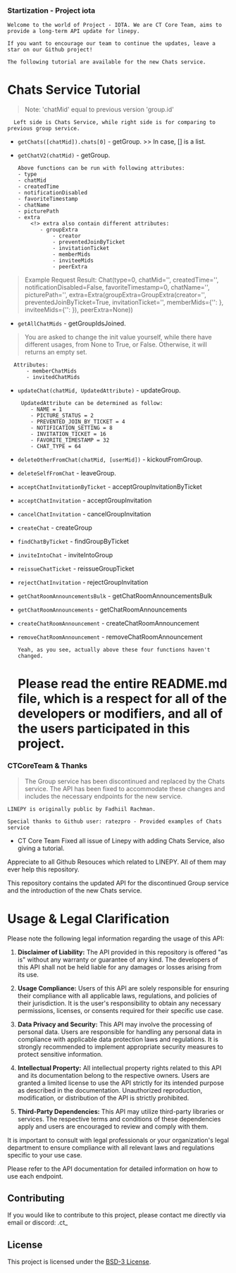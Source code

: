 ### Startization - Project iota

` Welcome to the world of Project - IOTA. We are CT Core Team, aims to provide a long-term API update for linepy. `

` If you want to encourage our team to continue the updates, leave a star on our Github project! `

` The following tutorial are available for the new Chats service. `

# Chats Service Tutorial

> Note: 'chatMid' equal to previous version 'group.id'

      Left side is Chats Service, while right side is for comparing to previous group service. 

- `getChats([chatMid]).chats[0]` - getGroup. >> In case, [] is a list.
- `getChatV2(chatMid)` - getGroup.

      Above functions can be run with following attributes:   
      - type
      - chatMid
      - createdTime
      - notificationDisabled
      - favoriteTimestamp
      - chatName
      - picturePath
      - extra
          <!> extra also contain different attributes:
             - groupExtra
                 - creator
                 - preventedJoinByTicket
                 - invitationTicket
                 - memberMids
                 - inviteeMids
                 - peerExtra
  
> Example Request Result: Chat(type=0, chatMid='', createdTime='', notificationDisabled=False, favoriteTimestamp=0, chatName='', picturePath='', extra=Extra(groupExtra=GroupExtra(creator='', preventedJoinByTicket=True, invitationTicket='', memberMids={'': }, inviteeMids={'': }), peerExtra=None))

- `getAllChatMids` - getGroupIdsJoined.

> You are asked to change the init value yourself, while there have different usages, from None to True, or False. Otherwise, it will returns an empty set.

      Attributes:
          - memberChatMids
          - invitedChatMids

- `updateChat(chatMid, UpdatedAttribute)` - updateGroup.
  
       UpdatedAttribute can be determined as follow:
          - NAME = 1
          - PICTURE_STATUS = 2
          - PREVENTED_JOIN_BY_TICKET = 4
          - NOTIFICATION_SETTING = 8
          - INVITATION_TICKET = 16
          - FAVORITE_TIMESTAMP = 32
          - CHAT_TYPE = 64
  
- `deleteOtherFromChat(chatMid, [userMid])` - kickoutFromGroup.
- `deleteSelfFromChat` - leaveGroup.

- `acceptChatInvitationByTicket` - acceptGroupInvitationByTicket
- `acceptChatInvitation` - acceptGroupInvitation
- `cancelChatInvitation` - cancelGroupInvitation
- `createChat` - createGroup
- `findChatByTicket` - findGroupByTicket
- `inviteIntoChat` - inviteIntoGroup
- `reissueChatTicket` - reissueGroupTicket
- `rejectChatInvitation` - rejectGroupInvitation

- `getChatRoomAnnouncementsBulk` - getChatRoomAnnouncementsBulk      
- `getChatRoomAnnouncements` - getChatRoomAnnouncements
- `createChatRoomAnnouncement` - createChatRoomAnnouncement
- `removeChatRoomAnnouncement` - removeChatRoomAnnouncement
  
      Yeah, as you see, actually above these four functions haven't changed.

  # Please read the entire README.md file, which is a respect for all of the developers or modifiers, and all of the users participated in this project.
  
### CTCoreTeam & Thanks

> The Group service has been discontinued and replaced by the Chats service. The API has been fixed to accommodate these changes and includes the necessary endpoints for the new service.

` LINEPY is originally public by Fadhiil Rachman. `

` Special thanks to Github user: ratezpro - Provided examples of Chats service `

* CT Core Team Fixed all issue of Linepy with adding Chats Service, also giving a tutorial. 

Appreciate to all Github Resouces which related to LINEPY. All of them may ever help this repository.

This repository contains the updated API for the discontinued Group service and the introduction of the new Chats service.


# Usage & Legal Clarification

Please note the following legal information regarding the usage of this API:

1. **Disclaimer of Liability:** The API provided in this repository is offered "as is" without any warranty or guarantee of any kind. The developers of this API shall not be held liable for any damages or losses arising from its use.

2. **Usage Compliance:** Users of this API are solely responsible for ensuring their compliance with all applicable laws, regulations, and policies of their jurisdiction. It is the user's responsibility to obtain any necessary permissions, licenses, or consents required for their specific use case.

3. **Data Privacy and Security:** This API may involve the processing of personal data. Users are responsible for handling any personal data in compliance with applicable data protection laws and regulations. It is strongly recommended to implement appropriate security measures to protect sensitive information.

4. **Intellectual Property:** All intellectual property rights related to this API and its documentation belong to the respective owners. Users are granted a limited license to use the API strictly for its intended purpose as described in the documentation. Unauthorized reproduction, modification, or distribution of the API is strictly prohibited.

5. **Third-Party Dependencies:** This API may utilize third-party libraries or services. The respective terms and conditions of these dependencies apply and users are encouraged to review and comply with them.

It is important to consult with legal professionals or your organization's legal department to ensure compliance with all relevant laws and regulations specific to your use case.

Please refer to the API documentation for detailed information on how to use each endpoint.

## Contributing

If you would like to contribute to this project, please contact me directly via email or discord: .ct_

## License

This project is licensed under the [BSD-3 License](LICENSE).
